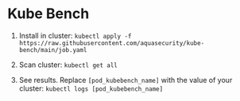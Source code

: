 # Kube Bench
  
1. Install in cluster:
``` kubectl apply -f https://raw.githubusercontent.com/aquasecurity/kube-bench/main/job.yaml ``` 

2. Scan cluster:
``` kubectl get all ``` 

3. See results. Replace `[pod_kubebench_name]` with the value of your cluster:
``` kubectl logs [pod_kubebench_name] ```
